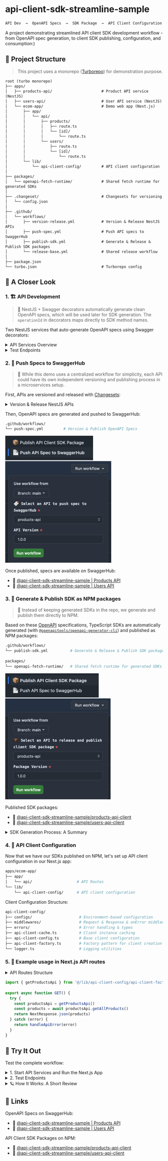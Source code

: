 # api-client-sdk-streamline-sample

```bash
API Dev  →  OpenAPI Specs  →  SDK Package  →  API Client Configuration  →  API Client Usage
```

A project demonstrating streamlined API client SDK development workflow - from OpenAPI spec generation, to client SDK publishing, configuration, and consumption:) 
                         
## 🚂 Project Structure

> This project uses a monorepo ([Turborepo](https://turbo.build/repo)) for demonstration purpose.

```
root (turbo monorepo)
├── apps/
│   ├── products-api/                      # Product API service (NestJS)
│   ├── users-api/                         # User API service (NestJS)
│   └── ecom-app/                          # Demo web app (Next.js)
│       ├── app/
│       │   └── api/
│       │       ├── products/
│       │       │   ├── route.ts
│       │       │   └── [id]/
│       │       │       └── route.ts
│       │       └── users/
│       │           ├── route.ts
│       │           └── [id]/
│       │               └── route.ts
│       └── lib/
│           └── api-client-config/         # API client configuration
│
├── packages/
│   └── openapi-fetch-runtime/             # Shared fetch runtime for generated SDKs
│
├── .changeset/                            # Changesets for versioning
│   └── config.json
│
├── .github/
│   └── workflows/
│       ├── version-release.yml            # Version & Release NestJS APIs
│       ├── push-spec.yml                  # Push API specs to SwaggerHub
│       ├── publish-sdk.yml                # Generate & Release & Publish SDK packages
│       └── release-base.yml               # Shared release workflow
│           
├── package.json
└── turbo.json                             # Turborepo config
```

## 👀 A Closer Look

### 1. 🏗️ API Development

> 👻 NestJS + Swagger decorators automatically generate clean OpenAPI specs, which will be used later for SDK generation. The `operationId` in decorators maps directly to SDK method names.

Two NestJS services that auto-generate OpenAPI specs using Swagger decorators:

<details>
<summary>API Services Overview</summary>

```bash
apps/
├── products-api/  # Product service (port: 3001)
│   └── endpoints:
│       POST   /products             → createProduct
│       GET    /products             → getAllProducts
│       GET    /products?category=   → getProductsByCategory
│       GET    /products/:id         → getProduct
└── users-api/     # User service (port: 3002)
    └── endpoints:
        POST   /users                → createUser
        GET    /users                → getAllUsers
        GET    /users/:id            → getUser
```

</details>

<details>
<summary>Test Endpoints</summary>

```bash
# 1. Start the Service
cd apps/products-api     # or cd apps/users-api
npm run dev              # products: 3001, users: 3002

# 2. View API Documentation
# Products API: http://localhost:3001/api-docs
# Users API:    http://localhost:3002/api-docs

# 3. Run Test Script with Sample Data
npm run demo             # Executes try-{service}-api.sh
# products-api → try-products-api.sh
# users-api   → try-users-api.sh
```

</details>

### 2. 🏒 Push Specs to SwaggerHub 

> 👻 While this demo uses a centralized workflow for simplicity, each API could have its own independent versioning and publishing process in a microservices setup.

First, APIs are versioned and released with [Changesets](https://github.com/changesets/changesets):

<details>
<summary>Version & Release NestJS APIs</summary>

```bash
.github/workflows/
├── version-release.yml   # Version & Release NestJS APIs
└── release-base.yml      # Shared release workflow
```

</details>

Then, OpenAPI specs are generated and pushed to SwaggerHub:

```bash
.github/workflows/
└── push-spec.yml         # Version & Publish OpenAPI Specs
```

![workflow-title-push-spec](./assets/docs/workflow-title-push-spec.png)
![workflow-detail-push-spec](./assets/docs/workflow-detail-push-sepc.png)

Once published, specs are available on SwaggerHub:
- 📄 [@api-client-sdk-streamline-sample | Products API](https://app.swaggerhub.com/apis/junjie.wu/sample-products-api)
- 📄 [@api-client-sdk-streamline-sample | Users API](https://app.swaggerhub.com/apis/junjie.wu/sample-users-api)

### 3. 🎩 Generate & Publish SDK as NPM packages

> 👻 Instead of keeping generated SDKs in the repo, we generate and publish them directly to NPM.

Based on these [OpenAPI](https://swagger.io/specification/) specifications, TypeScript SDKs are automatically generated (with [`@openapitools/openapi-generator-cli`](https://github.com/OpenAPITools/openapi-generator-cli)) and published as NPM packages:

```bash
.github/workflows/
└── publish-sdk.yml          # Generate & Release & Publish SDK packages

packages/
└── openapi-fetch-runtime/   # Shared fetch runtime for generated SDKs
```

![workflow-title-publish-sdk](./assets/docs/workflow-title-publish-sdk.png)
![workflow-detail-publish-sdk](./assets/docs/workflow-detail-publish-sdk.png)

Published SDK packages:
- 🧳 [@api-client-sdk-streamline-sample/products-api-client](https://www.npmjs.com/package/@api-client-sdk-streamline-sample/products-api-client)
- 🧳 [@api-client-sdk-streamline-sample/users-api-client](https://www.npmjs.com/package/@api-client-sdk-streamline-sample/users-api-client)

<details>
<summary>SDK Generation Process: A Summary</summary>

```bash
1. Pull OpenAPI specs from SwaggerHub
2. Generate TypeScript clients using `openapi-generator-cli`
3. Configure shared runtime package to avoid duplication
4. Update package metadata and documentation
5. Create GitHub release
6. Publish to NPM
```

</details>

### 4. 🎠 API Client Configuration

Now that we have our SDKs published on NPM, let's set up API client configuration in our Next.js app:

```bash
apps/ecom-app/
├── app/
│   └── api/                    # API Routes
└── lib/
    └── api-client-config/      # API client configuration
```

Client Configuration Structure:

```bash
api-client-config/
├── configs/                     # Environment-based configuration
├── middlewares/                 # Request & Response & onError middlewares
├── errors/                      # Error handling & types
├── api-client-cache.ts          # Client instance caching
├── api-client-config.ts         # Base client configuration
├── api-client-factory.ts        # Factory pattern for client creation
└── logger.ts                    # Logging utilities
```

### 5. 🎸 Example usage in Next.js API routes

<details>
<summary>API Routes Structure</summary>

```
apps/ecom-app/
├── app/
│   └── api/
│       ├── products/
│       │   ├── route.ts
│       │   └── [id]/
│       │       └── route.ts
│       └── users/
│           ├── route.ts
│           └── [id]/
│               └── route.ts
└── lib/
    └── api-client-config/
```

</details>

```typescript
import { getProductsApi } from '@/lib/api-client-config/api-client-factory'

export async function GET() {
  try {
    const productsApi = getProductsApi()
    const products = await productsApi.getAllProducts()
    return NextResponse.json(products)
  } catch (error) {
    return handleApiError(error)
  }
}
```

## 🎢 Try It Out

Test the complete workflow:

<details>
<summary>1. Start API Services and Run the Next.js App</summary>

```bash
# Using Turbo (recommended):
npm run dev
```

This starts:
- Next.js app on `http://localhost:3000`
- Products API on `http://localhost:3001`
- Users API on `http://localhost:3002`

Or start services individually:

```bash
# Start Products API
cd apps/products-api
npm run dev

# Start Users API
cd apps/users-api
npm run dev

# Start Next.js App
cd apps/ecom-app
npm run dev
```

</details>

<details>
<summary>2. Test Endpoints</summary>

#### Products API

```bash
# Create a product
curl -X POST http://localhost:3000/api/products \
  -H "Content-Type: application/json" \
  -d '{
    "name": "Mechanical Keyboard",
    "price": 159.99,
    "description": "Premium mechanical keyboard with RGB lighting",
    "categories": ["electronics", "accessories"]
  }'

# Get all products
curl http://localhost:3000/api/products

# Get products by category
curl 'http://localhost:3000/api/products?category=electronics'

# Get a specific product
curl http://localhost:3000/api/products/1
```

#### Users API

```bash
# Create a user
curl -X POST http://localhost:3000/api/users \
  -H "Content-Type: application/json" \
  -d '{
    "name": "Jane Smith",
    "email": "jane@example.com",
    "phone": "111-111-1111"
  }'

# Get all users
curl http://localhost:3000/api/users

# Get a specific user
curl http://localhost:3000/api/users/1
```

</details>

<details>

<summary>🪐 How It Works: A Short Review</summary>

```
1. Request hits the Next.js API routes
2. Routes instantiate configured SDK clients
3. SDK clients make HTTP requests to NestJS services
4. NestJS services process and return the response
5. SDK clients transform the responses
6. Next.js routes return the final JSON response
```

</details>

## 👻 Links

OpenAPI Specs on SwaggerHub:
- 📄 [@api-client-sdk-streamline-sample | Products API](https://app.swaggerhub.com/apis/junjie.wu/sample-products-api)
- 📄 [@api-client-sdk-streamline-sample | Users API](https://app.swaggerhub.com/apis/junjie.wu/sample-users-api)

API Client SDK Packages on NPM:
- 🧳 [@api-client-sdk-streamline-sample/products-api-client](https://www.npmjs.com/package/@api-client-sdk-streamline-sample/products-api-client)
- 🧳 [@api-client-sdk-streamline-sample/users-api-client](https://www.npmjs.com/package/@api-client-sdk-streamline-sample/users-api-client)
